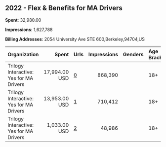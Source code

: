 ## 2022 - Flex & Benefits for MA Drivers 
**Spent**: 32,980.00

**Impressions**: 1,627,788

**Billing Addresses**: 2054 University Ave STE 600,Berkeley,94704,US

|Organization|Spent|Urls|Impressions|Genders|Age Brackets|Country Codes|
|:---|---:|:---|---:|:---|:---|:---|
|Trilogy Interactive: Yes for MA Drivers|17,994.00 USD|[0](https://www.snap.com/political-ads/asset/5742dcdc557f74576e0ea3886b97f470d73e1cf0ac5ba7f7b31899b92e5cf720?mediaType=mp4)|868,390||18+|united states|
|Trilogy Interactive: Yes for MA Drivers|13,953.00 USD|[1](https://www.snap.com/political-ads/asset/d1bfef463b3fdb3b87ad42e0920e41b334c3f753e747b0842152cbda2ed20ee4?mediaType=mp4)|710,412||18+|united states|
|Trilogy Interactive: Yes for MA Drivers|1,033.00 USD|[2](https://www.snap.com/political-ads/asset/e3ae7297ae99307befd6db2d3a7be3719b7883120116ebcbba03e7b718577f67?mediaType=mp4)|48,986||18+|united states|
